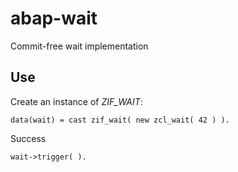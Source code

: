 # abap-wait

Commit-free wait implementation

## Use

Create an instance of _ZIF_WAIT_:
```abap
data(wait) = cast zif_wait( new zcl_wait( 42 ) ).
```
Success
```abap
wait->trigger( ).
```
